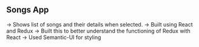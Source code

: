 ## Songs App
-> Shows list of songs and their details when selected.
-> Built using React and Redux
-> Built this to better understand the functioning of Redux with React
-> Used Semantic-UI for styling

